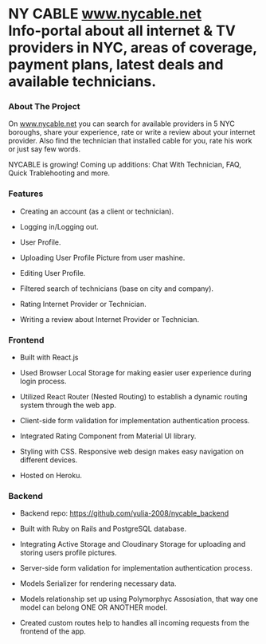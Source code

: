 

<h1> NY CABLE 
<a href="http://www.nycable.net">www.nycable.net</a> <br/>
Info-portal about all internet & TV providers in NYC, areas of coverage, payment plans, latest deals and available technicians.
</h1>

<h3> About The Project</h3>
<p>On <a href="http://www.nycable.net">www.nycable.net</a> you can search for available providers in 5 NYC boroughs, share your experience, rate or write a review about your internet provider. Also find the technician that installed cable for you, rate his work or just say few words.</p>
<p> NYCABLE is growing! Coming up additions: Chat With Technician, FAQ, Quick Trablehooting and more. </p>

<h3>Features </h3>

- Creating an account (as a client or technician).

- Logging in/Logging out.

- User Profile.

- Uploading User Profile Picture from user mashine.

- Editing User Profile.

- Filtered search of technicians (base on city and company).

- Rating Internet Provider or Technician.

- Writing a review about Internet Provider or Technician.



<h3>Frontend </h3>

- Built with React.js 

- Used Browser Local Storage for making easier user experience during login process.

- Utilized React Router (Nested Routing) to establish a dynamic routing system through the web app.

- Client-side form validation for implementation authentication process.

- Integrated Rating Component from Material UI library. 

- Styling with CSS. Responsive web design makes easy navigation on different devices.

- Hosted on Heroku.

<h3>Backend </h3>

- Backend repo: https://github.com/yulia-2008/nycable_backend

- Built with Ruby on Rails and PostgreSQL database.

- Integrating Active Storage and Cloudinary Storage for uploading and storing users profile pictures.

- Server-side form validation for implementation authentication process.

- Models Serializer for rendering necessary data.

- Models relationship set up using Polymorphyc Assosiation, that way one model can belong ONE OR ANOTHER model.

- Created custom routes help to handles all incoming requests from the frontend of the app.


